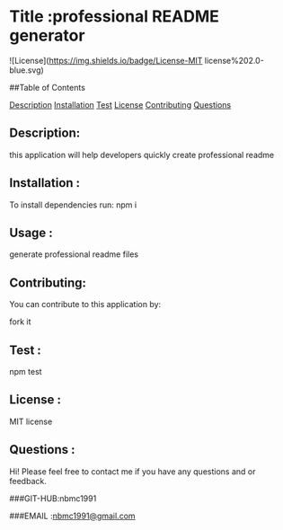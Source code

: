 # Title :professional README generator

  ![License](https://img.shields.io/badge/License-MIT license%202.0-blue.svg)

##Table of Contents


[Description](#description)
[Installation](#installation)
[Test](#test)
[License](#license)
[Contributing](#contributing)
[Questions](#questions)

## Description:

this application will help developers quickly create professional readme

## Installation :
To install dependencies run:
npm i

## Usage :

generate professional readme files

## Contributing: 

You can contribute to this application by:

fork it

## Test :


npm test

## License :

 MIT license


## Questions :
Hi! 
Please feel free to contact me if you have any questions and     or feedback.


###GIT-HUB:nbmc1991

###EMAIL :nbmc1991@gmail.com
  

